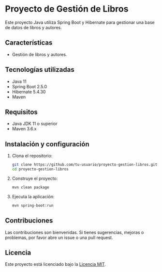 # Proyecto de Gestión de Libros

Este proyecto Java utiliza Spring Boot y Hibernate para gestionar una base de datos de libros y autores.
## Características

- Gestión de libros y autores.

## Tecnologías utilizadas

- Java 11
- Spring Boot 2.5.0
- Hibernate 5.4.30
- Maven

## Requisitos

- Java JDK 11 o superior
- Maven 3.6.x

## Instalación y configuración

1. Clona el repositorio:

    ```bash
    git clone https://github.com/tu-usuario/proyecto-gestion-libros.git
    cd proyecto-gestion-libros
    ```

2. Construye el proyecto:

    ```bash
    mvn clean package
    ```

3. Ejecuta la aplicación:

    ```bash
    mvn spring-boot:run
    ```


## Contribuciones

Las contribuciones son bienvenidas. Si tienes sugerencias, mejoras o problemas, por favor abre un issue o una pull request.

## Licencia

Este proyecto está licenciado bajo la [Licencia MIT](https://opensource.org/licenses/MIT).
